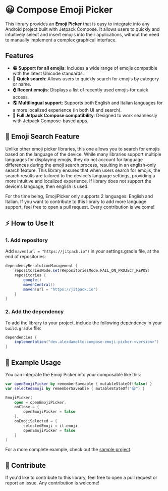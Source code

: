 # 😀 Compose Emoji Picker

This library provides an **Emoji Picker** that is easy to integrate into any Android project built with Jetpack Compose. It allows users to quickly and intuitively select and insert emojis into their applications, without the need to manually implement a complex graphical interface.

## Features

- **😀 Support for all emojis**: Includes a wide range of emojis compatible with the latest Unicode standards.
- **🔎 Quick search**: Allows users to quickly search for emojis by category or name.
- **⌚ Recent emojis**: Displays a list of recently used emojis for quick access.
- **🌎 Multilingual support**: Supports both English and Italian languages for a more localized experience (in both UI and search).
- **📱 Full Jetpack Compose compatibility**: Designed to work seamlessly with Jetpack Compose-based apps.

## 🔎 Emoji Search Feature

Unlike other emoji picker libraries, this one allows you to search for emojis based on the language of the device. While many libraries support multiple languages for displaying emojis, they do not account for language differences during the emoji search process, resulting in an english-only search feature. This library ensures that when users search for emojis, the search results are tailored to the device's language settings, providing a more intuitive and localized experience. If library does not support the device's language, then english is used.

For the time being, EmojiPicker only supports 2 languages: English and Italian. If you want to contribute to this library to add more language support, feel free to open a pull request. Every contribution is welcome!

## ⚡ How to Use It

### 1. Add repository

Add `maven(url = "https://jitpack.io")` in your settings.gradle file, at the end of repositories:

```gradle
dependencyResolutionManagement {
    repositoriesMode.set(RepositoriesMode.FAIL_ON_PROJECT_REPOS)
    repositories {
        google()
        mavenCentral()
        maven(url = "https://jitpack.io")
    }
}
```

### 2. Add the dependency

To add the library to your project, include the following dependency in your `build.gradle` file:

```gradle
dependencies {
    implementation("dev.alexdametto:compose-emoji-picker:<version>")
}
```

## 📖 Example Usage

You can integrate the Emoji Picker into your composable like this:

```kotlin
var openEmojiPicker by rememberSaveable { mutableStateOf(false) }
var selectedEmoji by rememberSaveable { mutableStateOf("😀") }

EmojiPicker(
    open = openEmojiPicker,
    onClose = {
        openEmojiPicker = false
    },
    onEmojiSelected = {
        selectedEmoji = it.emoji
        openEmojiPicker = false
    }
)
```

For a more complete example, check out the [sample project](sample-app/src/main/java/dev/alexdametto/compose_emoji_picker/SampleActivity.kt).

## 🔗 Contribute

If you'd like to contribute to this library, feel free to open a pull request or report an issue. Any contribution is welcome!
